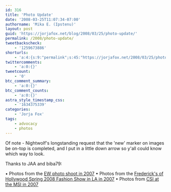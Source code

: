 ```yaml
---
id: 316
title: 'Photo Update'
date: '2008-03-25T11:07:34-07:00'
authorname: 'Mika E. (Ipstenu)'
layout: post
guid: 'https://jorjafox.net/blog/2008/03/25/photo-update/'
permalink: /2008/photo-update/
tweetbackscheck:
    - '1259673886'
shorturls:
    - 'a:4:{s:9:"permalink";s:45:"https://jorjafox.net/2008/03/25/photo-update/";s:7:"tinyurl";s:25:"http://tinyurl.com/l4lc52";s:4:"isgd";s:18:"http://is.gd/53IQP";s:5:"bitly";s:20:"http://bit.ly/5oXfAs";}'
twittercomments:
    - 'a:0:{}'
tweetcount:
    - '0'
btc_comment_summary:
    - 'a:0:{}'
btc_comment_counts:
    - 'a:0:{}'
astra_style_timestamp_css:
    - '1634375339'
categories:
    - 'Jorja Fox'
tags:
    - advocacy
    - photos
---
```


Of note - Nightwolf's longstanding request that the 'new' marker on images be on-top is completed, and I put in a little down arrow so y'all could know which way to look.

Thanks to JAA and biba79:

&bull; Photos from the <a href="https://jorjafox.net/gallery/pro/model/2007-ew/">EW photo shoot in 2007</a>
&bull; Photos from the <a href="https://jorjafox.net/gallery/pub/events/20071024-freds/?g2_page=2">Frederick's of Hollywood Spring 2008 Fashion Show in LA in 2007</a>
&bull; Photos from  <a href="https://jorjafox.net/gallery/pub/csi/20070523-csimsi/">CSI at the MSI in 2007</a>
